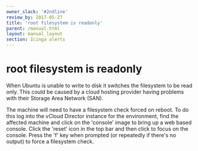 ```yaml
---
owner_slack: '#2ndline'
review_by: 2017-05-27
title: 'root filesystem is readonly'
parent: /manual.html
layout: manual_layout
section: Icinga alerts
---
```


# root filesystem is readonly

When Ubuntu is unable to write to disk it switches the filesystem to be
read only. This could be caused by a cloud hosting provider having
problems with their Storage Area Network (SAN).

The machine will need to have a filesystem check forced on reboot. To do
this log into the vCloud Director instance for the environment, find the
affected machine and click on the 'console' image to bring up a web
based console. Click the 'reset' icon in the top bar and then click to
focus on the console. Press the 'f' key when prompted (or repeatedly if
there's no output) to force a filesystem check.

